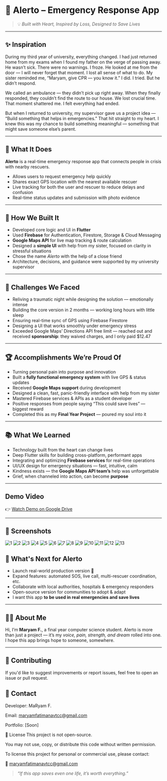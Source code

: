 # 🚨 Alerto – Emergency Response App

> 💡 *Built with Heart, Inspired by Loss, Designed to Save Lives*

---

## ✨ Inspiration

During my third year of university, everything changed. I had just returned home from my exams when I found my father on the verge of passing away. He wasn’t sick. There were no warnings. I froze. He looked at me from the door — I will never forget that moment. I lost all sense of what to do. My sister reminded me, “Maryam, give CPR — you know it.” I did. I tried. But he didn’t respond.

We called an ambulance — they didn’t pick up right away. When they finally responded, they couldn’t find the route to our house. We lost crucial time. That moment shattered me. I felt everything had ended.

But when I returned to university, my supervisor gave us a project idea — “Build something that helps in emergencies.” That hit straight to my heart. I knew this was my chance to build something meaningful — something that might save someone else’s parent.

---

## 📱 What It Does

**Alerto** is a real-time emergency response app that connects people in crisis with nearby rescuers.

- Allows users to request emergency help quickly  
- Shares exact GPS location with the nearest available rescuer  
- Live tracking for both the user and rescuer to reduce delays and confusion  
- Real-time status updates and submission with photo evidence  

---

## 🔧 How We Built It

- Developed core logic and UI in **Flutter**  
- Used **Firebase** for Authentication, Firestore, Storage & Cloud Messaging  
- **Google Maps API** for live map tracking & route calculation  
- Designed a **simple UI** with help from my sister, focused on clarity in stressful situations  
- Chose the name *Alerto* with the help of a close friend  
- Architecture, decisions, and guidance were supported by my university supervisor  

---

## 🧠 Challenges We Faced

- Reliving a traumatic night while designing the solution — emotionally intense  
- Building the core version in 2 months — working long hours with little sleep  
- Ensuring real-time sync of GPS using Firebase Firestore  
- Designing a UI that works smoothly under emergency stress  
- Exceeded Google Maps’ Directions API free limit — reached out and received **sponsorship**: they waived charges, and I only paid $12.47  

---

## 🏆 Accomplishments We’re Proud Of

- Turning personal pain into purpose and innovation  
- Built a **fully functional emergency system** with live GPS & status updates  
- Received **Google Maps support** during development  
- Designed a clean, fast, panic-friendly interface with help from my sister  
- Mastered Firebase services & APIs as a student developer  
- Positive responses from people saying “This could save lives” — biggest reward  
- Completed this as my **Final Year Project** — poured my soul into it  

---

## 📚 What We Learned

- Technology built from the heart can change lives  
- Deep Flutter skills for building cross-platform, performant apps  
- Integrating and optimizing **Firebase services** for real-time operations  
- UI/UX design for emergency situations — fast, intuitive, calm  
- Kindness exists — the **Google Maps API team’s** help was unforgettable  
- Grief, when channeled into action, can become **purpose**  

---
##  Demo Video

👉 [Watch Demo on Google Drive](https://drive.google.com/file/d/1Y-1aV8hgSWdLDteCzKEx_piENsfjHoG2/view?usp=sharing)

---

## 📱 Screenshots

![1](https://github.com/user-attachments/assets/561a1a40-0f5a-4a3f-8472-a2aedf4bac44)
![2](https://github.com/user-attachments/assets/ecd9f45f-06ef-4abf-bf71-27f257ea6228)
![3](https://github.com/user-attachments/assets/f6ca870c-8640-4e55-bf63-c4935721434f)
![4](https://github.com/user-attachments/assets/0389e909-057b-486f-a87e-f3ce6873ccae)
![5](https://github.com/user-attachments/assets/f0588872-0f19-4bd0-8b68-de56d2b56f45)
![6](https://github.com/user-attachments/assets/8da0af8b-5548-413c-8975-0d46e8fe4e3e)
![7](https://github.com/user-attachments/assets/138a1fda-8361-4114-8b06-71bf2ecd65bc)
![8](https://github.com/user-attachments/assets/70895601-f025-4676-a4d0-465c9f14829c)
![9](https://github.com/user-attachments/assets/15f467e6-569a-45f7-b131-b9a1b2724c5a)
![10](https://github.com/user-attachments/assets/5e899bc6-26eb-4e9f-aba3-22e557389343)
![11](https://github.com/user-attachments/assets/53ffb536-adc5-483a-9439-15155181d66e)
![12](https://github.com/user-attachments/assets/14e6443a-0bc3-4ee7-82cb-44f11f4fc9b4)
![13](https://github.com/user-attachments/assets/227715e8-bbaf-4fa9-9382-b8fd65b5ff59)











## 🔮 What's Next for Alerto

- Launch real-world production version 🚀  
- Expand features: automated SOS, live call, multi-rescuer coordination, etc.  
- Collaborate with local authorities, hospitals & emergency responders  
- Open-source version for communities to adopt & adapt  
- I want this app **to be used in real emergencies and save lives**  

---

## 🧑‍🎓 About Me

Hi, I’m **Maryam F.**, a final year computer science student. Alerto is more than just a project — it’s my *voice, pain, strength, and dream* rolled into one. I hope this app brings hope to someone, somewhere.

---

 ## 🤝 Contributing
If you'd like to suggest improvements or report issues, feel free to open an issue or pull request.

 ## 📧 Contact
Developer: MaRyam F.

Email: maryamfatimanavtcc@gmail.com

Portfolio: [Soon]

📄 License
This project is not open-source.

You may not use, copy, or distribute this code without written permission.

To license this project for personal or commercial use, please contact:

📧  maryamfatimanavtcc@gmail.com


> *“If this app saves even one life, it’s worth everything.”*
